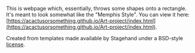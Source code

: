 This is webpage which, essentially, throws some shapes onto a rectangle. It's meant to look somewhat like the "Memphis Style". 
You can view it here: [https://acactusorsomething.github.io/Art-project/index.html](https://acactusorsomething.github.io/Art-project/index.html).

Created from templates made available by Stagehand under a BSD-style
[license](https://github.com/dart-lang/stagehand/blob/master/LICENSE).

